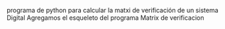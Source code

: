 programa de python para calcular la matxi de verificación de un sistema Digital
Agregamos el esqueleto del programa Matrix de verificacion
